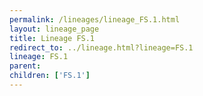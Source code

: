 ```yaml
---
permalink: /lineages/lineage_FS.1.html
layout: lineage_page
title: Lineage FS.1
redirect_to: ../lineage.html?lineage=FS.1
lineage: FS.1
parent: 
children: ['FS.1']
---
```

